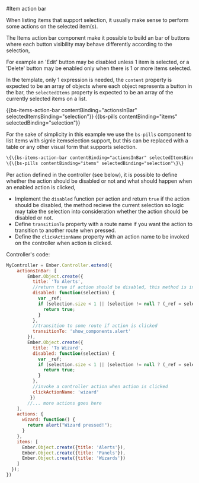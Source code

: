 #Item action bar

When listing items that support selection, it usually make sense to perform some actions on the selected item(s).

The Items action bar component make it possible to build an bar of buttons where each button visibility may behave differently according to the selection,

For example an 'Edit' button may be disabled unless 1 item is selected, or a 'Delete' button may be enabled only
when there is 1 or more items selected.

In the template, only 1 expression is needed, the `content` property is expected to be an array of objects where
each object represents a button in the bar, the `selectedItems` property is expected to be an array of the currently
selected items on a list.

<div class="bs-example">
    {{bs-items-action-bar contentBinding="actionsInBar" selectedItemsBinding="selection"}}
    {{bs-pills contentBinding="items" selectedBinding="selection"}}
</div>

For the sake of simplicity in this example we use the `bs-pills` component to list items with signle itemselection support,
but this can be replaced with a table or any other visual form that supports selection.

``` html
\{\{bs-items-action-bar contentBinding="actionsInBar" selectedItemsBinding="selection"\}\}
\{\{bs-pills contentBinding="items" selectedBinding="selection"\}\}
```

Per action defined in the controller (see below), it is possible to define whether the action should be disabled or not
and what should happen when an enabled action is clicked,

* Implement the `disabled` function per action and return `true` if the action should be disabled, the method recieve the current selection so logic may take the selection into consideration whether the action should be disabled or not.
* Define `transitionTo` property with a route name if you want the action to transition to another route when pressed.
* Define the `clickActionName` property with an action name to be invoked on the controller when action is clicked.


Controller's code:

``` javascript
MyController = Ember.Controller.extend({
    actionsInBar: [
        Ember.Object.create({
          title: 'To Alerts',
          //return true if action should be disabled, this method is invoked whenever the selection is changed.
          disabled: function(selection) {
            var _ref;
            if (selection.size < 1 || (selection != null ? (_ref = selection[0]) != null ? _ref.title : void 0 : void 0) !== 'Alerts') {
              return true;
            }
          },
          //transition to some route if action is clicked
          transitionTo: 'show_components.alert'
        }),
        Ember.Object.create({
          title: 'To Wizard',
          disabled: function(selection) {
            var _ref;
            if (selection.size < 1 || (selection != null ? (_ref = selection[0]) != null ? _ref.title : void 0 : void 0) !== 'Wizards') {
              return true;
            }
          },
          //invoke a controller action when action is clicked
          clickActionName: 'wizard'
         })
        //... more actions goes here
    ],
    actions: {
      wizard: function() {
        return alert("Wizard pressed!");
      }
    },
    items: [
      Ember.Object.create({title: 'Alerts'}),
      Ember.Object.create({title: 'Panels'}),
      Ember.Object.create({title: 'Wizards'})
    ]
  });
})
```